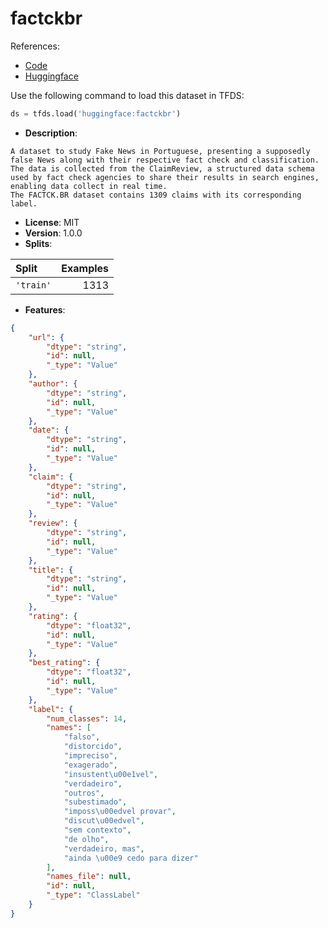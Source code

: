 # factckbr

References:

*   [Code](https://github.com/huggingface/datasets/blob/master/datasets/factckbr)
*   [Huggingface](https://huggingface.co/datasets/factckbr)



Use the following command to load this dataset in TFDS:

```python
ds = tfds.load('huggingface:factckbr')
```

*   **Description**:

```
A dataset to study Fake News in Portuguese, presenting a supposedly false News along with their respective fact check and classification.
The data is collected from the ClaimReview, a structured data schema used by fact check agencies to share their results in search engines, enabling data collect in real time.
The FACTCK.BR dataset contains 1309 claims with its corresponding label.
```

*   **License**: MIT
*   **Version**: 1.0.0
*   **Splits**:

Split  | Examples
:----- | -------:
`'train'` | 1313

*   **Features**:

```json
{
    "url": {
        "dtype": "string",
        "id": null,
        "_type": "Value"
    },
    "author": {
        "dtype": "string",
        "id": null,
        "_type": "Value"
    },
    "date": {
        "dtype": "string",
        "id": null,
        "_type": "Value"
    },
    "claim": {
        "dtype": "string",
        "id": null,
        "_type": "Value"
    },
    "review": {
        "dtype": "string",
        "id": null,
        "_type": "Value"
    },
    "title": {
        "dtype": "string",
        "id": null,
        "_type": "Value"
    },
    "rating": {
        "dtype": "float32",
        "id": null,
        "_type": "Value"
    },
    "best_rating": {
        "dtype": "float32",
        "id": null,
        "_type": "Value"
    },
    "label": {
        "num_classes": 14,
        "names": [
            "falso",
            "distorcido",
            "impreciso",
            "exagerado",
            "insustent\u00e1vel",
            "verdadeiro",
            "outros",
            "subestimado",
            "imposs\u00edvel provar",
            "discut\u00edvel",
            "sem contexto",
            "de olho",
            "verdadeiro, mas",
            "ainda \u00e9 cedo para dizer"
        ],
        "names_file": null,
        "id": null,
        "_type": "ClassLabel"
    }
}
```


